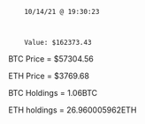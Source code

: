		10/14/21 @ 19:30:23 



		Value: $162373.43



BTC Price = $57304.56

 ETH Price = $3769.68


BTC Holdings = 1.06BTC

 ETH holdings = 26.960005962ETH 

